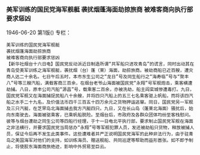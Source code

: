 ### 美军训练的国民党海军舰艇  袭扰烟蓬海面劫掠旅商  被难客商向执行部要求惩凶

1946-06-20
第1版()
专栏：

    美军训练的国民党海军舰艇
    袭扰烟蓬海面劫掠旅商
    被难客商向执行部要求惩凶
    【新华社烟台十六日电】国民党反动派近日制造所谓“共军船只进攻青岛”的谎言，同时出动其在青岛受美军训练之海军舰艇，袭扰烟（台）蓬（莱）海面，劫掠旅商。被劫商船已近百艘，遭灾商人达二十余名。七日午后五时，本市东生公司之“龙日”号及同生船行之“海寿临”号与“聚丰八”号等三艘汽船，满载客商三百余，在烟台老爷山海面被国民党“永翔”号军舰炮击，乘客横遭劫捕。八日，原丰公司汽船“源昌”号，载乘客二百余，亦被洗劫，船主阎栾城惨遭毒打。九日，国民党军舰又在海面捕捉民船八十余艘，并将四只汽船上的五三七名乘客驱上帆船，而将该四汽船之水手二十九名，及价值法币四千三百五十四万余元之货物押运逃窜。同日，国民党另一军舰及三只汽艇，在芝罘岛北海面捕去我方汽艇四只。九日，又在长山岛（蓬莱北海面）骚扰后，始向东南驶去。海面被驱乘客，已乘帆船脱险。至烟台后，市政府及各群众团体均纷至客栈慰问。彼等与烟台遭劫之同生公司等四船行经理，于十一日电北平执行部，要求制止国民党军舰在海面之非法横行，并要求国民党当局惩办“永翔”号等军舰犯罪人员，发还被劫船只货物，释放被捕人员，保证今后再不发生此类事件。这些遭难者并严正说明国民党海军的此种非法行为，由于驻青岛之美国海军对他们的支持，如训练海员、赠送舰船、共同巡逻等帮助而益形嚣张。如不即予制止，将使胶东海面商旅绝迹，影响中外贸易至巨云。
